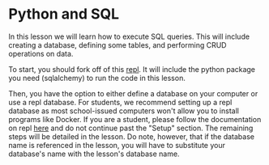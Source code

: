 # Python and SQL

In this lesson we will learn how to execute SQL queries. This will include creating a database, defining some tables, and performing CRUD operations on data.

To start, you should fork off of this [repl](https://replit.com/@Christiantav/db-lesson?v=1). It will include the python package you need (sqlalchemy) to run the code in this lesson.

Then, you have the option to either define a database on your computer or use a repl database. For students, we recommend setting up a repl database as most school-issued computers won't allow you to install programs like Docker. If you are a student, please follow the documentation on repl [here](https://docs.replit.com/hosting/databases/postgresql-on-replit#setup) and do not continue past the "Setup" section. The remaining steps will be detailed in the lesson. Do note, however, that if the database name is referenced in the lesson, you will have to substitute your database's name with the lesson's database name.